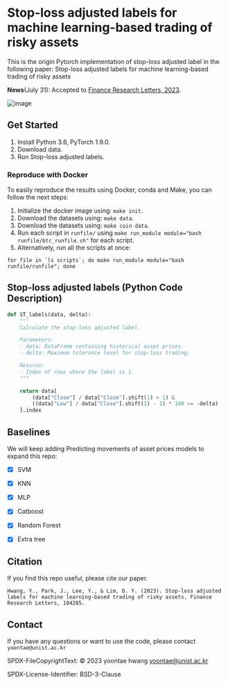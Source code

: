 # Stop-loss adjusted labels for machine learning-based trading of risky assets

This is the origin Pytorch implementation of stop-loss adjusted label in the following paper: Stop-loss adjusted labels for machine learning-based trading of risky assets

**News**(July 31):  Accepted to [Finance Research Letters, 2023](https://www.sciencedirect.com/journal/finance-research-letters).



 ![image](https://github.com/Yoontae6719/Stop-loss-adjusted-labels/assets/87846187/0ca67785-5aed-4065-9398-b1a1ebfa4295)



## Get Started

1. Install Python 3.6, PyTorch 1.9.0.
2. Download data.
3. Run Stop-loss adjusted labels.

### Reproduce with Docker

To easily reproduce the results using Docker, conda and Make,  you can follow the next steps:
1. Initialize the docker image using: `make init`. 
2. Download the datasets using: `make data`.
3. Download the datasets using: `make coin data`.
4. Run each script in `runfile/` using `make run_module module="bash runfile/btc_runfile.sh"` for each script.
5. Alternatively, run all the scripts at once:
```
for file in `ls scripts`; do make run_module module="bash runfile/runfile"; done
```

## Stop-loss adjusted labels (Python Code Description)

```python
def ST_labels(data, delta):
    """
    Calculate the stop-loss adjusted label.

    Parameters:
    - data: DataFrame containing historical asset prices.
    - delta: Maximum tolerance level for stop-loss trading.

    Returns:
    - Index of rows where the label is 1.
    """

    return data[
        (data["Close"] / data["Close"].shift(1) > 1) & 
        ((data["Low"] / data["Close"].shift(1) - 1) * 100 >= -delta)
    ].index
```


## Baselines

We will keep adding Predicting movements of asset prices models to expand this repo:

- [x] SVM
- [x] KNN
- [x] MLP
- [x] Catboost
- [x] Random Forest
- [x] Extra tree


## Citation

If you find this repo useful, please cite our paper. 

```
Hwang, Y., Park, J., Lee, Y., & Lim, D. Y. (2023). Stop-loss adjusted labels for machine learning-based trading of risky assets. Finance Research Letters, 104285.
```

## Contact

If you have any questions or want to use the code, please contact `yoontae@unist.ac.kr`

SPDX-FileCopyrightText: © 2023 yoontae hwang <yoontae@unist.ac.kr>

SPDX-License-Identifier: BSD-3-Clause
